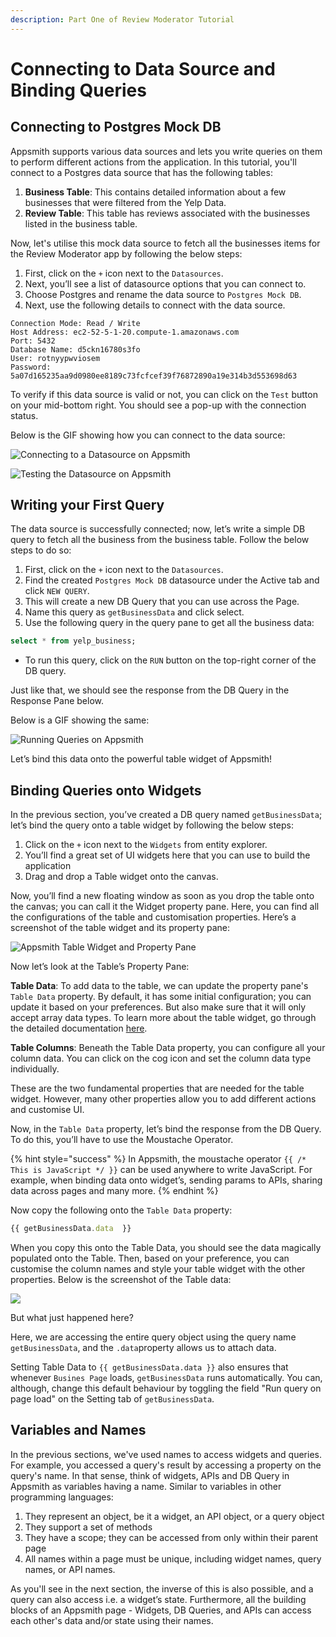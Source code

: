 ```yaml
---
description: Part One of Review Moderator Tutorial
---
```


# Connecting to Data Source and Binding Queries

## **Connecting to Postgres Mock DB**

Appsmith supports various data sources and lets you write queries on them to perform different actions from the application. In this tutorial, you'll connect to a Postgres data source that has the following tables:

1. **Business Table**: This contains detailed information about a few businesses that were filtered from the Yelp Data.
2. **Review Table**: This table has reviews associated with the businesses listed in the business table.

Now, let's utilise this mock data source to fetch all the businesses items for the Review Moderator app by following the below steps:

1. First, click on the `+` icon next to the `Datasources`.
2. Next, you’ll see a list of datasource options that you can connect to.
3. Choose Postgres and rename the data source to `Postgres Mock DB`.
4. Next, use the following details to connect with the data source.

```text
Connection Mode: Read / Write
Host Address: ec2-52-5-1-20.compute-1.amazonaws.com
Port: 5432
Database Name: d5ckn16780s3fo
User: rotnyypwviosem
Password: 5a07d165235aa9d0980ee8189c73fcfcef39f76872890a19e314b3d553698d63
```

To verify if this data source is valid or not, you can click on the `Test` button on your mid-bottom right. You should see a pop-up with the connection status.

Below is the GIF showing how you can connect to the data source:

![Connecting to a Datasource on Appsmith](https://lh6.googleusercontent.com/wrgdx_gBWDc3vMr6GrrC90ELXuNTTvPrBlcNpXlemvf3uWJ50KTbbaj3IqgsrP0F1-UHK9RwSVyLJOp0icGxOuJA84Mr--3VowK-zMzuBkNr9E9ECjzYkaN5FFkyhxXCVbhmMtb-)

![Testing the Datasource on Appsmith](https://lh3.googleusercontent.com/6dd0e0oudKxsfS5yFuj4pBlDI0RUSBRj1V5KxBTeZYScZ_GRyV4cR7SZ_nb7MbbjW2mfRi_Yq973wDdVLPGyzXEdpk9vh2wk61eVpjo9hJolbLCl60Xbr14F5oO8xHKxVvO6totY)

## **Writing your First Query**

The data source is successfully connected; now, let’s write a simple DB query to fetch all the business from the business table. Follow the below steps to do so:

1. First, click on the `+` icon next to the `Datasources`.
2. Find the created `Postgres Mock DB` datasource under the Active tab and click `NEW QUERY`.
3. This will create a new DB Query that you can use across the Page.
4. Name this query as `getBusinessData` and click select.
5. Use the following query in the query pane to get all the business data:

```sql
select * from yelp_business;
```

* To run this query, click on the `RUN` button on the top-right corner of the DB query.

Just like that, we should see the response from the DB Query in the Response Pane below.

Below is a GIF showing the same:

![Running Queries on Appsmith](https://lh4.googleusercontent.com/gzno-n4ukb9e8UqPaVxomkelkZO3ktVn23bvnvTPPGJ2UJxxkRdVwRt4teyn7TYeJBXBetrvs1G41ElAKtjcEASTgVOPg1IYlTc0NT0Zb3xRUnVjZZ1rNKcT6Y3ZB_yeQVeP-g-4)

Let’s bind this data onto the powerful table widget of Appsmith!

## Binding Queries onto Widgets

In the previous section, you’ve created a DB query named `getBusinessData`; let’s bind the query onto a table widget by following the below steps:

1. Click on the `+` icon next to the `Widgets` from entity explorer.
2. You’ll find a great set of UI widgets here that you can use to build the application
3. Drag and drop a Table widget onto the canvas.

Now, you’ll find a new floating window as soon as you drop the table onto the canvas; you can call it the Widget property pane. Here, you can find all the configurations of the table and customisation properties. Here’s a screenshot of the table widget and its property pane:

![Appsmith Table Widget and Property Pane](https://lh6.googleusercontent.com/n_uOOPk4lVhZ8W_a6KEIRMOsRHLbG2DNbsM0kS0zH9rbFNfCzvA8B2Qfg8_SeIXqYVy81e18OQw_Pz6N5wgF-gjPssUioYDpMU4QVaW_NDZ3eQjR9JVMqOX9Hgi3N4HfnLHUjxIg)

Now let’s look at the Table’s Property Pane:

**Table Data**: To add data to the table, we can update the property pane's `Table Data` property. By default, it has some initial configuration; you can update it based on your preferences. But also make sure that it will only accept array data types. To learn more about the table widget, go through the detailed documentation [here](https://docs.appsmith.com/widget-reference/table).

**Table Columns**: Beneath the Table Data property, you can configure all your column data. You can click on the cog icon and set the column data type individually.

These are the two fundamental properties that are needed for the table widget. However, many other properties allow you to add different actions and customise UI.

Now, in the `Table Data` property, let’s bind the response from the DB Query. To do this, you’ll have to use the Moustache Operator.

{% hint style="success" %}
In Appsmith, the moustache operator `{{ /* This is JavaScript */ }}` can be used anywhere to write JavaScript. For example, when binding data onto widget’s, sending params to APIs, sharing data across pages and many more.
{% endhint %}

Now copy the following onto the `Table Data` property:

```javascript
{{ getBusinessData.data  }}
```

When you copy this onto the Table Data, you should see the data magically populated onto the Table. Then, based on your preference, you can customise the column names and style your table widget with the other properties. Below is the screenshot of the Table data:

![](https://lh6.googleusercontent.com/-6nc-MyTFtR61saffFNb4sTAOj_XJn81A_alkq3ofkLmBhlHTmOp1yjmMWQzrjM1rbtfIkO_KzHgVypRtiSb6ppoOs7PLtnW5AKD2-qLrm7macsddznbYRPkv30OuysQ9gvzcgJp)

But what just happened here?

Here, we are accessing the entire query object using the query name `getBusinessData`, and the `.data`property allows us to attach data.

Setting Table Data to `{{ getBusinessData.data }}` also ensures that whenever `Busines Page` loads, `getBusinessData` runs automatically. You can, although, change this default behaviour by toggling the field "Run query on page load" on the Setting tab of `getBusinessData`.

## Variables and Names

In the previous sections, we've used names to access widgets and queries. For example, you accessed a query's result by accessing a property on the query's name. In that sense, think of widgets, APIs and DB Query in Appsmith as variables having a name. Similar to variables in other programming languages:

1. They represent an object, be it a widget, an API object, or a query object
2. They support a set of methods
3. They have a scope; they can be accessed from only within their parent page
4. All names within a page must be unique, including widget names, query names, or API names.

As you'll see in the next section, the inverse of this is also possible, and a query can also access i.e. a widget’s state. Furthermore, all the building blocks of an Appsmith page - Widgets, DB Queries, and APIs can access each other's data and/or state using their names.


